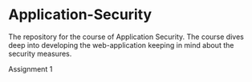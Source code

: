 # Application-Security
The repository for the course of Application Security. The course dives deep into developing the web-application keeping in mind about the security measures.

Assignment 1

